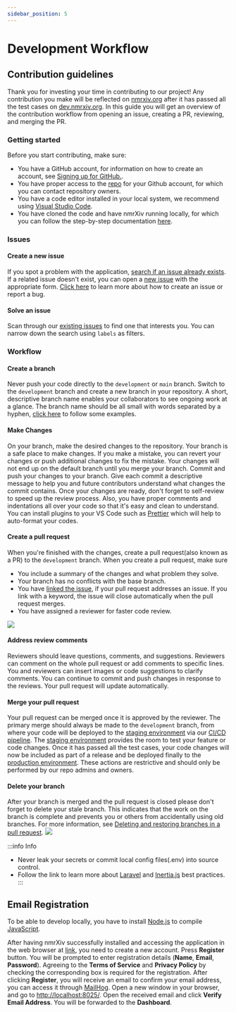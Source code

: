 ```yaml
---
sidebar_position: 5
---
```


# Development Workflow

## Contribution guidelines
Thank you for investing your time in contributing to our project! Any contribution you make will be reflected on [nmrxiv.org](https://nmrxiv.org) after it has passed all the test cases on [dev.nmrxiv.org](https://dev.nmrxiv.org). 
In this guide you will get an overview of the contribution workflow from opening an issue, creating a PR, reviewing, and merging the PR.

### Getting started
Before you start contributing, make sure:
* You have a GitHub account, for information on how to create an account, see [Signing up for GitHub.](https://docs.github.com/en/get-started/signing-up-for-github).
* You have proper access to the [repo](https://github.com/NFDI4Chem/nmrxiv) for your Github account, for which you can contact repository owners.
* You have a code editor installed in your local system, we recommend using [Visual Studio Code](https://code.visualstudio.com/).
* You have cloned the code and have nmrXiv running locally, for which you can follow the step-by-step documentation [here](https://docs.nmrxiv.org/docs/developer-guides/installation/development).

### Issues

#### Create a new issue
If you spot a problem with the application, [search if an issue already exists](https://github.com/NFDI4Chem/nmrxiv/issues). If a related issue doesn't exist, you can open a [new issue](https://github.com/NFDI4Chem/nmrxiv/issues/new/choose) with the appropriate form.
[Click here](https://docs.nmrxiv.org/docs/contributing/contributing-to-nmrxiv-app#did-you-find-a-bug) to learn more about how to create an issue or report a bug.

#### Solve an issue
Scan through our [existing issues](https://github.com/NFDI4Chem/nmrxiv/issues) to find one that interests you. You can narrow down the search using `labels` as filters.

### Workflow

#### Create a branch
Never push your code directly to the `development` or `main` branch. Switch to the `development` branch and create a new branch in your repository. A short, descriptive branch name enables your collaborators to see ongoing work at a glance. The branch name should be all small with words separated by a hyphen, [click here](https://github.com/NFDI4Chem/nmrxiv/branches) to follow some examples. 

#### Make Changes
On your branch, make the desired changes to the repository. Your branch is a safe place to make changes. If you make a mistake, you can revert your changes or push additional changes to fix the mistake. Your changes will not end up on the default branch until you merge your branch. Commit and push your changes to your branch. Give each commit a descriptive message to help you and future contributors understand what changes the commit contains. 
Once your changes are ready, don't forget to self-review to speed up the review process. Also, you have proper comments and indentations all over your code so that it's easy and clean to understand. You can install plugins to your VS Code such as [Prettier](https://marketplace.visualstudio.com/items?itemName=esbenp.prettier-vscode) which will help to auto-format your codes.

#### Create a pull request
When you're finished with the changes, create a pull request(also known as a PR) to the `development` branch.
When you create a pull request, make sure
* You include a summary of the changes and what problem they solve. 
* Your branch has no conflicts with the base branch.
* You have [linked the issue](https://docs.github.com/en/issues/tracking-your-work-with-issues/linking-a-pull-request-to-an-issue), if your pull request addresses an issue. If you link with a keyword, the issue will close automatically when the pull request merges.
* You have assigned a reviewer for faster code review.
<img src="/img/pull_request.gif"/>

#### Address review comments
Reviewers should leave questions, comments, and suggestions. Reviewers can comment on the whole pull request or add comments to specific lines. You and reviewers can insert images or code suggestions to clarify comments.
You can continue to commit and push changes in response to the reviews. Your pull request will update automatically.

#### Merge your pull request
Your pull request can be merged once it is approved by the reviewer. The primary merge should always be made to the `development` branch, from where your code will be deployed to the [staging environment](https://dev.nmrxiv.org) via our [CI/CD pipeline](https://docs.nmrxiv.org/docs/developer-guides/ci-cd). The [staging environment](https://dev.nmrxiv.org) provides the room to test your feature or code changes. Once it has passed all the test cases, your code changes will now be included as part of a release and be deployed finally to the [production environment](https://nmrxiv.org). These actions are restrictive and should only be performed by our repo admins and owners. 

#### Delete your branch
After your branch is merged and the pull request is closed please don't forget to delete your stale branch. This indicates that the work on the branch is complete and prevents you or others from accidentally using old branches. For more information, see [Deleting and restoring branches in a pull request](https://docs.github.com/en/repositories/configuring-branches-and-merges-in-your-repository/managing-branches-in-your-repository/deleting-and-restoring-branches-in-a-pull-request).
<img src="/img/delete_branch.png"/>

:::info Info
* Never leak your secrets or commit local config files(.env) into source control.
* Follow the link to learn more about [Laravel](https://laravel.com/docs/9.x/readme) and [Inertia.js](https://inertiajs.com/) best practices.
:::

## Email Registration

To be able to develop locally, you have to install [Node.js](https://nodejs.org/en/download/) to compile [JavaScript](https://developer.mozilla.org/en-US/docs/Web/JavaScript). 

After having nmrXiv successfully installed and accessing the application in the web browser at [link](http://localhost), you need to create a new account. Press <b>Register</b> button. You will be prompted to enter registration details (<b>Name</b>, <b>Email</b>, <b>Password</b>). Agreeing to the <b>Terms of Service</b> and <b>Privacy Policy</b> by checking the corresponding box is required for the registration. After clicking <b>Register</b>, you will receive an email to confirm your email address, you can access it through [MailHog](https://github.com/mailhog/MailHog). Open a new window in your browser, and go to [http://localhost:8025/](http://localhost:8025/). Open the received email and click <b>Verify Email Address</b>. You will be forwarded to the <b>Dashboard</b>.